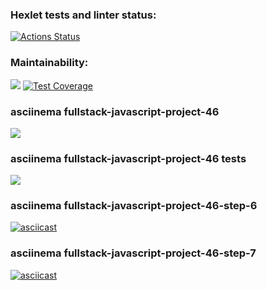 ### Hexlet tests and linter status:
[![Actions Status](https://github.com/RaiBinger/fullstack-javascript-project-46/workflows/hexlet-check/badge.svg)](https://github.com/RaiBinger/fullstack-javascript-project-46/actions)

### Maintainability:
<a href="https://codeclimate.com/github/RaiBinger/fullstack-javascript-project-46/maintainability"><img src="https://api.codeclimate.com/v1/badges/f54fdae2984ec7e4990f/maintainability" /></a>
[![Test Coverage](https://api.codeclimate.com/v1/badges/f54fdae2984ec7e4990f/test_coverage)](https://codeclimate.com/github/RaiBinger/fullstack-javascript-project-46/test_coverage)

### asciinema fullstack-javascript-project-46
<a href="https://asciinema.org/a/itkCPrnDgZNsdjA1ZPK4fvzYi" target="_blank"><img src="https://asciinema.org/a/itkCPrnDgZNsdjA1ZPK4fvzYi.svg" /></a>

### asciinema fullstack-javascript-project-46 tests
<a href="https://asciinema.org/a/n2wxPUuSakWAtuyOg4tppALIz" target="_blank"><img src="https://asciinema.org/a/n2wxPUuSakWAtuyOg4tppALIz.svg" /></a>

### asciinema fullstack-javascript-project-46-step-6
[![asciicast](https://asciinema.org/a/VQwUUfQCpZUuaaiRm1dMYyVb3.svg)](https://asciinema.org/a/VQwUUfQCpZUuaaiRm1dMYyVb3)

### asciinema fullstack-javascript-project-46-step-7
[![asciicast](https://asciinema.org/a/CcyNbVhKSHm3Inlx8tGwyepQp.svg)](https://asciinema.org/a/CcyNbVhKSHm3Inlx8tGwyepQp)
